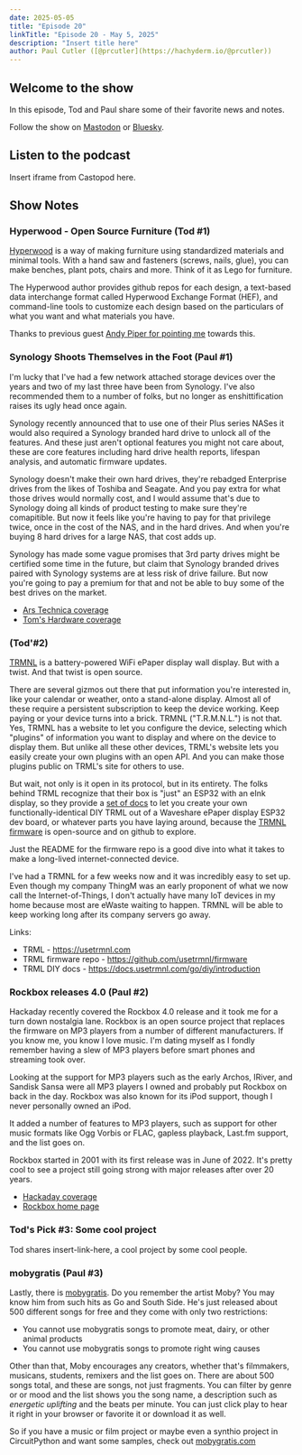 ```yaml
---
date: 2025-05-05
title: "Episode 20"
linkTitle: "Episode 20 - May 5, 2025"
description: "Insert title here"
author: Paul Cutler ([@prcutler](https://hachyderm.io/@prcutler))
---
```


## Welcome to the show

In this episode, Tod and Paul share some of their favorite news and notes.

Follow the show on [Mastodon](https://www.circuitpythonshow.com/@thebootloader/follow) or [Bluesky](https://bsky.app/profile/thebootloader.net).

## Listen to the podcast

Insert iframe from Castopod here.

## Show Notes

### Hyperwood - Open Source Furniture (Tod #1)

[Hyperwood](https://hyperwood.org/) is a way of making furniture using standardized materials
and minimal tools. With a hand saw and fasteners (screws, nails, glue), you can make benches,
plant pots, chairs and more. Think of it as Lego for furniture.

The Hyperwood author provides github repos for each design, a text-based data interchange format
called  Hyperwood Exchange Format (HEF), and command-line tools to customize each design
based on the particulars of what you want and what materials you have.

Thanks to previous guest [Andy Piper for pointing me](https://macaw.social/@andypiper/114392576041698951)
towards this.


### Synology Shoots Themselves in the Foot (Paul #1)
I'm lucky that I've had a few network attached storage devices over the years and two of my last three have been from Synology. I've also recommended them to a number of folks, but no longer as enshittification raises its ugly head once again.

Synology recently announced that to use one of their Plus series NASes it would also required a Synology branded hard drive to unlock all of the features.  And these just aren't optional features you might not care about, these are core features including hard drive health reports, lifespan analysis, and automatic firmware updates.

Synology doesn't make their own hard drives, they're rebadged Enterprise drives from the likes of Toshiba and Seagate.  And you pay extra for what those drives would normally cost, and I would assume that's due to Synology doing all kinds of product testing to make sure they're comapitible.  But now it feels like you're having to pay for that privilege twice, once in the cost of the NAS, and in the hard drives.  And when you're buying 8 hard drives for a large NAS, that cost adds up.

Synology has made some vague promises that 3rd party drives might be certified some time in the future, but claim that Synology branded drives paired with Synology systems are at less risk of drive failure.  But now you're going to pay a premium for that and not be able to buy some of the best drives on the market.

* [Ars Technica coverage](https://arstechnica.com/gadgets/2025/04/synology-confirms-need-for-synology-branded-drives-in-newer-plus-series-nas/)
* [Tom's Hardware coverage](https://www.tomshardware.com/pc-components/nas/synology-requires-self-branded-drives-for-some-consumer-nas-systems-drops-full-functionality-and-support-for-third-party-hdds)

### (Tod'#2)
[TRMNL](https://usetrmnl.com) is a battery-powered WiFi ePaper display wall display.
But with a twist. And that twist is open source.

There are several gizmos out there that put information you're interested in,
like your calendar or weather, onto a stand-alone display. Almost all of these require
a persistent subscription to keep the device working.  Keep paying or your device turns into a brick.
TRMNL ("T.R.M.N.L.") is not that.  Yes, TRMNL has a website to let you configure the device,
selecting which "plugins" of information you want to display and where on the device to display them.
But unlike all these other devices, TRML's website lets you easily create your own plugins
with an open API. And you can make those plugins public on TRML's site for others to use.

But wait, not only is it open in its protocol, but in its entirety. The folks behind TRML
recognize that their box is "just" an ESP32 with an eInk display, so they provide a [
set of docs](https://docs.usetrmnl.com/go/diy/introduction) to let you create
your own functionally-identical DIY TRML out of a Waveshare ePaper display ESP32 dev board,
or whatever parts you have laying around, because the
[TRMNL firmware](https://github.com/usetrmnl/firmware) is open-source and on github to explore.

Just the README for the firmware repo is a good dive into what it takes to make a long-lived internet-connected device.

I've had a TRMNL for a few weeks now and it was incredibly easy to set up.
Even though my company ThingM was an early proponent of what we now call
the Internet-of-Things, I don't actually have many IoT devices in my home because
most are eWaste waiting to happen. TRMNL will be able to keep working long after
its company servers go away.

Links:
- TRML - https://usetrmnl.com
- TRML firmware repo - https://github.com/usetrmnl/firmware
- TRML DIY docs - https://docs.usetrmnl.com/go/diy/introduction

### Rockbox releases 4.0 (Paul #2)
Hackaday recently covered the Rockbox 4.0 release and it took me for a turn down nostalgia lane.  Rockbox is an open source project that replaces the firmware on MP3 players from a number of different manufacturers.  If you know me, you know I love music. I'm dating myself as I fondly remember having a slew of MP3 players before smart phones and streaming took over.

Looking at the support for MP3 players such as the early Archos, IRiver, and Sandisk Sansa were all MP3 players I owned and probably put Rockbox on back in the day.  Rockbox was also known for its iPod support, though I never personally owned an iPod.

It added a number of features to MP3 players, such as support for other music formats like Ogg Vorbis or FLAC, gapless playback, Last.fm support, and the list goes on.

Rockbox started in 2001 with its first release was in June of 2022.  It's pretty cool to see a project still going strong with major releases after over 20 years.

* [Hackaday coverage](https://hackaday.com/2025/04/19/rockbox-4-0-released/)
* [Rockbox home page](https://www.rockbox.org)

### Tod's Pick #3: Some cool project
Tod shares insert-link-here, a cool project by some cool people.

### mobygratis (Paul #3)
Lastly, there is [mobygratis](https://mobygratis.com).  Do you remember the artist Moby?  You may know him from such hits as Go and South Side.  He's just released about 500 different songs for free and they come with only two restrictions:
* You cannot use mobygratis songs to promote meat, dairy, or other animal products
* You cannot use mobygratis songs to promote right wing causes

Other than that, Moby encourages any creators, whether that's filmmakers, musicans, students, remixers and the list goes on.  There are about 500 songs total, and these are songs, not just fragments.  You can filter by genre or or mood and the list shows you the song name, a description such as *energetic uplifting* and the beats per minute.  You can just click play to hear it right in your browser or favorite it or download it as well.

So if you have a music or film project or maybe even a synthio project in CircuitPython and want some samples, check out [mobygratis.com](https://mobygratis.com)
